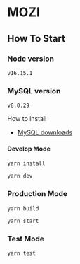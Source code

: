# MOZI

## How To Start

### Node version

`v16.15.1`

### MySQL version

`v8.0.29`

How to install

- [MySQL downloads](https://dev.mysql.com/downloads/mysql/)

#### Develop Mode

```
yarn install

yarn dev
```

### Production Mode

```
yarn build

yarn start
```

### Test Mode
```
yarn test
```

